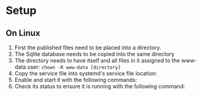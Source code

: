 # Setup

## On Linux

1. First the published files need to be placed into a directory.
2. The Sqlite database needs to be copied into the same directory
3. The directory needs to have itself and all files in it assigned to the www-data user: `chown -R www-data [directory]`
4. Copy the service file into systemd's service file location: 
5. Enable and start it with the following commands:
6. Check its status to ensure it is running with the following command:
